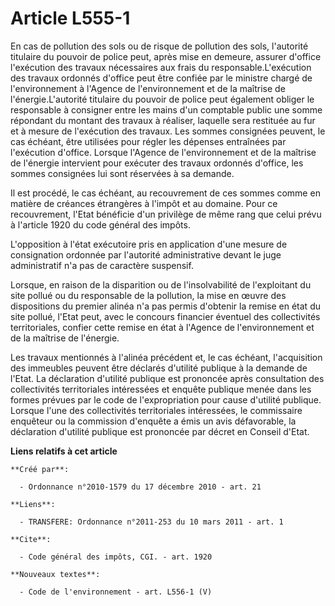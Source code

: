# Article L555-1

En cas de pollution des sols ou de risque de pollution des sols, l'autorité titulaire du pouvoir de police peut, après mise
en demeure, assurer d'office l'exécution des travaux nécessaires aux frais du responsable.L'exécution des travaux ordonnés
d'office peut être confiée par le ministre chargé de l'environnement à l'Agence de l'environnement et de la maîtrise de
l'énergie.L'autorité titulaire du pouvoir de police peut également obliger le responsable à consigner entre les mains d'un
comptable public une somme répondant du montant des travaux à réaliser, laquelle sera restituée au fur et à mesure de
l'exécution des travaux. Les sommes consignées peuvent, le cas échéant, être utilisées pour régler les dépenses entraînées
par l'exécution d'office. Lorsque l'Agence de l'environnement et de la maîtrise de l'énergie intervient pour exécuter des
travaux ordonnés d'office, les sommes consignées lui sont réservées à sa demande. 

Il est procédé, le cas échéant, au recouvrement de ces sommes comme en matière de créances étrangères à l'impôt et au
domaine. Pour ce recouvrement, l'Etat bénéficie d'un privilège de même rang que celui prévu à l'article 1920 du code général
des impôts.

L'opposition à l'état exécutoire pris en application d'une mesure de consignation ordonnée par l'autorité administrative
devant le juge administratif n'a pas de caractère suspensif. 

Lorsque, en raison de la disparition ou de l'insolvabilité de l'exploitant du site pollué ou du responsable de la pollution,
la mise en œuvre des dispositions du premier alinéa n'a pas permis d'obtenir la remise en état du site pollué, l'Etat peut,
avec le concours financier éventuel des collectivités territoriales, confier cette remise en état à l'Agence de
l'environnement et de la maîtrise de l'énergie. 

Les travaux mentionnés à l'alinéa précédent et, le cas échéant, l'acquisition des immeubles peuvent être déclarés d'utilité
publique à la demande de l'Etat. La déclaration d'utilité publique est prononcée après consultation des collectivités
territoriales intéressées et enquête publique menée dans les formes prévues par le code de l'expropriation pour cause
d'utilité publique. Lorsque l'une des collectivités territoriales intéressées, le commissaire enquêteur ou la commission
d'enquête a émis un avis défavorable, la déclaration d'utilité publique est prononcée par décret en Conseil d'Etat.

**Liens relatifs à cet article**

	**Créé par**:

	  - Ordonnance n°2010-1579 du 17 décembre 2010 - art. 21

	**Liens**:

	  - TRANSFERE: Ordonnance n°2011-253 du 10 mars 2011 - art. 1

	**Cite**:

	  - Code général des impôts, CGI. - art. 1920

	**Nouveaux textes**:

	  - Code de l'environnement - art. L556-1 (V)
